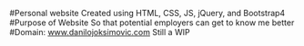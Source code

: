#Personal website 
Created using HTML, CSS, JS, jQuery, and Bootstrap4
#Purpose of Website
So that potential employers can get to know me better
#Domain: 
www.danilojoksimovic.com
Still a WIP
